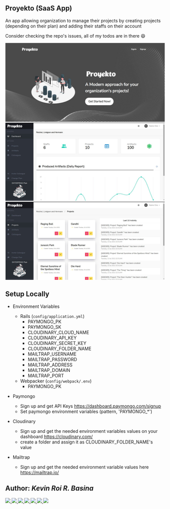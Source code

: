 ## Proyekto (SaaS App)

An app allowing organization to manage their projects by creating projects (depending on their plan) and adding their staffs on their account 

Consider checking the repo's issues, all of my todos are in there :smile:

![Screenshot](./screenshots/proyekto3.jpg)
![Screenshot](./screenshots/proyekto2.jpg)
![Screenshot](./screenshots/proyekto1.jpg)

## Setup Locally

* Environment Variables
  * Rails (```config/application.yml```)
    * PAYMONGO_PK
    * PAYMONGO_SK
    * CLOUDINARY_CLOUD_NAME
    * CLOUDINARY_API_KEY
    * CLOUDINARY_SECRET_KEY
    * CLOUDINARY_FOLDER_NAME
    * MAILTRAP_USERNAME
    * MAILTRAP_PASSWORD
    * MAILTRAP_ADDRESS
    * MAILTRAP_DOMAIN
    * MAILTRAP_PORT
  * Webpacker (```config/webpack/.env```)
    * PAYMONGO_PK

* Paymongo
  * Sign up and get API Keys https://dashboard.paymongo.com/signup
  * Set paymongo environment variables (pattern, 'PAYMONGO_*')

* Cloudinary
  * Sign up and get the needed environment variables values on your dashboard https://cloudinary.com/
  * create a folder and assign it as CLOUDINARY_FOLDER_NAME's value

* Mailtrap
  * Sign up and get the needed environment variable values here  https://mailtrap.io/

## Author: <i>Kevin Roi R. Basina</i>
<a href="https://github.com/rookiemonkey">
	<img src="https://img.shields.io/badge/GitHub-100000?style=for-the-badge&logo=github&logoColor=white" />
</a>
<a href="https://ph.linkedin.com/in/kevin-roi-rigor-basina-668136185">
	<img src="https://img.shields.io/badge/LinkedIn-0077B5?style=for-the-badge&logo=linkedin&logoColor=white">
</a>
<a href="https://www.facebook.com/kevinroibasina">
	<img src="https://img.shields.io/badge/Facebook-1877F2?style=for-the-badge&logo=facebook&logoColor=white" />
<a>
<a href="https://www.instagram.com/timemachineni_roi/">
	<img src="https://img.shields.io/badge/Instagram-E4405F?style=for-the-badge&logo=instagram&logoColor=white">
</a>
<a href="https://twitter.com/tymmchineni_roi">
	<img src="https://img.shields.io/badge/Twitter-1DA1F2?style=for-the-badge&logo=twitter&logoColor=white">
</a>
<a href="mailto: kevinroirigorbasina@protonmail.com">
	<img src="https://img.shields.io/badge/ProtonMail-8B89CC?style=for-the-badge&logo=protonmail&logoColor=white">
</a>
<a href="mailto: kevinroirigorbasina@gmail.com">
	<img src="https://img.shields.io/badge/Gmail-D14836?style=for-the-badge&logo=gmail&logoColor=white">
</a>